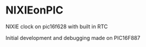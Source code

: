 # NIXIEonPIC
NIXIE clock on pic16f628 with built in RTC

Initial development and debugging made on PIC16F887
